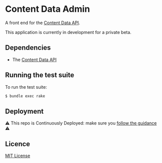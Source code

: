 # Content Data Admin

A front end for the [Content Data API].

This application is currently in development for a private beta.

## Dependencies

* The [Content Data API]

[Content Data API]: https://github.com/alphagov/content-data-api

## Running the test suite
To run the test suite:

 ```bash
 $ bundle exec rake
 ```

## Deployment

⚠️ This repo is Continuously Deployed: make sure you [follow the guidance](https://docs.publishing.service.gov.uk/manual/development-pipeline.html#merge-your-own-pull-request) ⚠️

## Licence

[MIT License](LICENCE)
